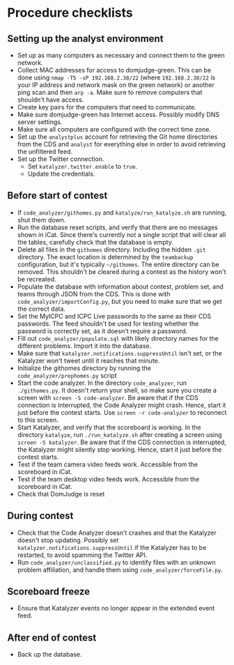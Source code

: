 # Procedure checklists

## Setting up the analyst environment
- Set up as many computers as necessary and connect them to the green network.
- Collect MAC addresses for access to domjudge-green. This can be done using
  `nmap -T5 -sP 192.168.2.38/22` (where `192.168.2.38/22` is your IP address
  and network mask on the green network) or another ping scan and then
  `arp -a`. Make sure to remove computers that shouldn't have access.
- Create key pairs for the computers that need to communicate.
- Make sure domjudge-green has Internet access. Possibly modify DNS server
  settings.
- Make sure all computers are configured with the correct time zone.
- Set up the `analystplus` account for retrieving the Git home directories
  from the CDS and `analyst` for everything else in order to avoid retrieving
  the unfiltered feed.
- Set up the Twitter connection.
    - Set `katalyzer.twitter.enable` to `true`.
    - Update the credentials.

## Before start of contest
- If `code_analyzer/githomes.py` and `katalyze/run_katalyze.sh` are running,
  shut them down.
- Run the database reset scripts, and verify that there are no messages shown in iCat.
  Since there's currently not a single script that will clear all the tables,
  carefully check that the database is empty.
- Delete all files in the `githomes` directory. Including the hidden `.git` directory.
  The exact location is determined by the `teambackup` configuration, but it's
  typically `~/githomes`. The entire directory can be removed. This shouldn't
  be cleared during a contest as the history won't be recreated.
- Populate the database with information about contest, problem set, and teams
  through JSON from the CDS.
  This is done with `code_analyzer/importConfig.py`, but you need to make sure
  that we get the correct data.
- Set the MyICPC and ICPC Live passwords to the same as their CDS passwords.
  The feed shouldn't be used for testing whether the password is correctly set,
  as it doesn't require a password.
- Fill out `code_analyzer/populate.sql` with likely directory names for the
  different problems. Import it into the database.
- Make sure that `katalyzer.notifications.suppressUntil` isn't set, or the
  Katalyzer won't tweet until it reaches that minute.
- Initialize the githomes directory by running the `code_analyzer/prephomes.py` script
- Start the code analyzer.
  In the directory `code_analyzer`, run `./githomes.py`. It doesn't return
  your shell, so make sure you create a screen with `screen -S code-analyzer`. Be
  aware that if the CDS connection is interrupted, the Code Analyzer might
  crash. Hence, start it just before the contest starts.
  Use `screen -r code-analyzer` to reconnect to this screen.
- Start Katalyzer, and verify that the scoreboard is working.
  In the directory `katalyze`, run `./run_katalyze.sh` after creating a screen using
  `screen -S katalyzer`. Be aware that if the CDS connection is interrupted, the
  Katalyzer might silently stop working. Hence, start it just before the
  contest starts.
- Test if the team camera video feeds work. Accessible from the scoreboard in iCat.
- Test if the team desktop video feeds work. Accessible from the scoreboard in iCat.
- Check that DomJudge is reset

## During contest
- Check that the Code Analyzer doesn't crashes and that the Katalyzer doesn't
  stop updating. Possibly set `katalyzer.notifications.suppressUntil` if the
  Katalyzer has to be restarted, to avoid spamming the Twitter API.
- Run `code_analyzer/unclassified.py` to identify files with an unknown
  problem affiliation, and handle them using `code_analyzer/forceFile.py`.

## Scoreboard freeze
- Ensure that Katalyzer events no longer appear in the extended event feed.

## After end of contest
- Back up the database.
